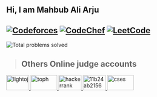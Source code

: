 ## Hi, I am Mahbub Ali Arju

[![Codeforces](https://img.shields.io/badge/Codeforces-1468-light?style=for-the-badge&logo=codeforces)](https://codeforces.com/profile/Arju_365i)  [![CodeChef](https://img.shields.io/badge/CodeChef-1864-purple?style=for-the-badge&logo=codechef)](https://www.codechef.com/users/pseudo_code20)    [![LeetCode](https://img.shields.io/badge/LeetCode-1798-blue?style=for-the-badge&logo=leetcode)](https://leetcode.com/u/pseudo_code20/)
---
![Total problems solved](https://img.shields.io/badge/Total%20problems%20solved-2000+-brightgreen?style=for-the-badge&logoColor=white&logo=toph)
> ## Others Online judge accounts
<!--
[![Light ](https://img.shields.io/badge/LightOj%20-ar_rony1-brightgreen?style=for-the-badge&logo=lightroom)](https://lightoj.com/user/mahbub)  [![UVA](https://img.shields.io/badge/UVA%20-ar_rony1-brightgreen?style=for-the-badge&logoColor=white&logo=uva)](https://uhunt.onlinejudge.org/id/1130825)   [![Toph](https://img.shields.io/badge/Toph%20-ar_rony1-brightgreen?style=for-the-badge&logoColor=white&logo=toph)](https://toph.co/u/ar_rony1)  [![Hackerrank](https://img.shields.io/badge/Hackerrank%20-ar_rony1-brightgreen?style=for-the-badge&logoColor=white&logo=toph)](https://www.hackerrank.com/profile/ar_rony)  [![Hackerearth](https://img.shields.io/badge/Hackerearth%20-ar_rony1-brightgreen?style=for-the-badge&logoColor=white&logo=toph)](https://https://www.hackerearth.com/@ar_rony1)  [![Hackerearth](https://img.shields.io/badge/Hackerearth%20-ar_rony1-brightgreen?style=for-the-badge&logoColor=white&logo=toph)](https://https://www.hackerearth.com/@ar_rony1)  [![Vjudge](https://img.shields.io/badge/Vjudge%20-Rony129-brightgreen?style=for-the-badge&logoColor=white&logo=toph)](https://vjudge.net/user/Rony129) [![Kattis](https://img.shields.io/badge/Kattis%20-Rony-brightgreen?style=for-the-badge&logoColor=white&logo=toph)](https://open.kattis.com/users/rony1?tab=submissions) [![CSES](https://img.shields.io/badge/CSES%20-Rony-brightgreen?style=for-the-badge&logoColor=white&logo=toph)](https://cses.fi/user/25246) 
-->
<!-- ![Codeforces](https://img.shields.io/badge/dynamic/json?color=blue&label=Codeforces&query=$.result[0].rating&url=https://codeforces.com/api/user.info?handles=ar_rony1&style=for-the-badge&logo=codeforces) 
-->
<!--
 > Contact with Me
 <img src="https://i.ibb.co/5j0XpDR/linkedin.png" alt="LinkedIn" width="22px" />
-->

<!-- light oj -->
<a href="https://lightoj.com/user/mahbub" title="LightOJ">
  <img src="https://i.ibb.co/cT0g4Jy/lightoj.png" alt="lightoj" height="40px" width="60px"/>
</a>

<!-- toph -->
<a href="https://toph.co/u/pseudo_code" title="toph">
  <img src="https://i.ibb.co/8jgL0cb/toph.png" alt="toph" height="40px" width="70px"/>
</a>
<!-- hacker rank -->
<a href="https://www.hackerrank.com/profile/ASH2001013M" title="Hackerrank">
  <img src="https://i.ibb.co/QbLwV6Q/hackerrank.jpg" alt="hackerrank" height="40px" width="60px"/>
</a>

<!-- vjudge-->
<a href="https://vjudge.net/user/arju15" title="Vjudge">
  <img src="https://i.ibb.co/kcyXj9D/11b24ab2156955d8f3fa.png" alt="11b24ab2156955d8f3fa" height="40px" width="60px"/>
</a>


<!-- cses-->
<a href="https://cses.fi/user/141950" title="CSES">
  <img src="https://i.ibb.co/RSQVcq7/cses.jpg" alt="cses" height="40px" width="70px"/>
</a>
<!-- Replace "images/" with the actual path to your images folder -->


<!-- Adjust the image links and URLs accordingly with your own social media profiles -->

